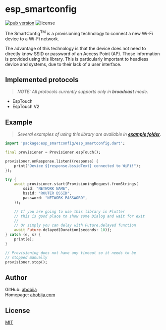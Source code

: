 # esp_smartconfig

[![pub version](https://img.shields.io/pub/v/esp_smartconfig?color=blue&logo=dart&style=for-the-badge)](https://pub.dev/packages/esp_smartconfig) ![license](https://img.shields.io/github/license/abobija/esp_smartconfig?style=for-the-badge)

The SmartConfig<sup>TM</sup> is a provisioning technology to connect a new Wi-Fi device to a Wi-Fi network.

The advantage of this technology is that the device does not need to directly know SSID or password of an Access Point (AP). Those information is provided using this library. This is particularly important to headless device and systems, due to their lack of a user interface.

## Implemented protocols

> *NOTE: All protocols currently supports only in **broadcast** mode.*

- EspTouch
- EspTouch V2

## Example

> *Several examples of using this library are available in [**example folder**](example).*

```dart
import 'package:esp_smartconfig/esp_smartconfig.dart';

final provisioner = Provisioner.espTouch();

provisioner.onResponse.listen((response) {
    print("Device ${response.bssidText} connected to WiFi!");
});

try {
    await provisioner.start(ProvisioningRequest.fromStrings(
        ssid: "NETWORK NAME",
        bssid: "ROUTER BSSID",
        password: "NETWORK PASSWORD",
    ));

    // If you are going to use this library in Flutter
    // this is good place to show some Dialog and wait for exit
    //
    // Or simply you can delay with Future.delayed function
    await Future.delayed(Duration(seconds: 10));
} catch (e, s) {
    print(e);
}

// Provisioning does not have any timeout so it needs to be
// stopped manually
provisioner.stop();
```

## Author

GitHub: [abobija](https://github.com/abobija)<br>
Homepage: [abobija.com](https://abobija.com)

## License

[MIT](LICENSE)